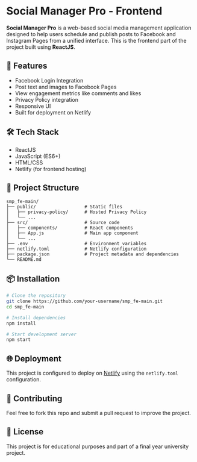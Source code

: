 
# Social Manager Pro - Frontend

**Social Manager Pro** is a web-based social media management application designed to help users schedule and publish posts to Facebook and Instagram Pages from a unified interface. This is the frontend part of the project built using **ReactJS**.

## 🚀 Features

- Facebook Login Integration
- Post text and images to Facebook Pages
- View engagement metrics like comments and likes
- Privacy Policy integration
- Responsive UI
- Built for deployment on Netlify

## 🛠️ Tech Stack

- ReactJS
- JavaScript (ES6+)
- HTML/CSS
- Netlify (for frontend hosting)

## 📁 Project Structure

```
smp_fe-main/
├── public/                  # Static files
│   ├── privacy-policy/      # Hosted Privacy Policy
│   └── ...
├── src/                     # Source code
│   ├── components/          # React components
│   ├── App.js               # Main app component
│   └── ...
├── .env                     # Environment variables
├── netlify.toml             # Netlify configuration
├── package.json             # Project metadata and dependencies
└── README.md
```

## 📦 Installation

```bash
# Clone the repository
git clone https://github.com/your-username/smp_fe-main.git
cd smp_fe-main

# Install dependencies
npm install

# Start development server
npm start
```

## 🌐 Deployment

This project is configured to deploy on [Netlify](https://www.netlify.com/) using the `netlify.toml` configuration.


## 🤝 Contributing

Feel free to fork this repo and submit a pull request to improve the project.

## 📄 License

This project is for educational purposes and part of a final year university project.
